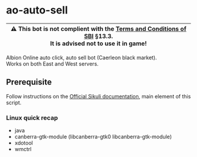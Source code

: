 # ao-auto-sell

| ⚠ This bot is not complient with the [Terms and Conditions of SBI](https://albiononline.com/terms_and_conditions) §13.3. <br />It is advised not to use it in game!|
|--- |

Albion Online auto click, auto sell bot (Caerleon black market).<br/>
Works on both East and West servers.

## Prerequisite

Follow instructions on the [Official Sikuli documentation](https://sikulix.github.io/docs/start/installation/), main element of this script.

### Linux quick recap
 - java
 - canberra-gtk-module (libcanberra-gtk0 libcanberra-gtk-module)
 - xdotool 
 - wmctrl
 

